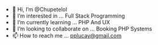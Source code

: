 - 👋 Hi, I’m @Chupetelol
- 👀 I’m interested in ... Full Stack Programming
- 🌱 I’m currently learning ... PHP And UX
- 💞️ I’m looking to collaborate on ... Booking PHP Systems
- 📫 How to reach me ... pplucay@gmail.com

<!---
Chupetelol/Chupetelol is a ✨ special ✨ repository because its `README.md` (this file) appears on your GitHub profile.
You can click the Preview link to take a look at your changes.
--->
